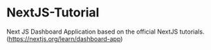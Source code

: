 # NextJS-Tutorial
Next JS Dashboard Application based on the official NextJS tutorials. (https://nextjs.org/learn/dashboard-app)
